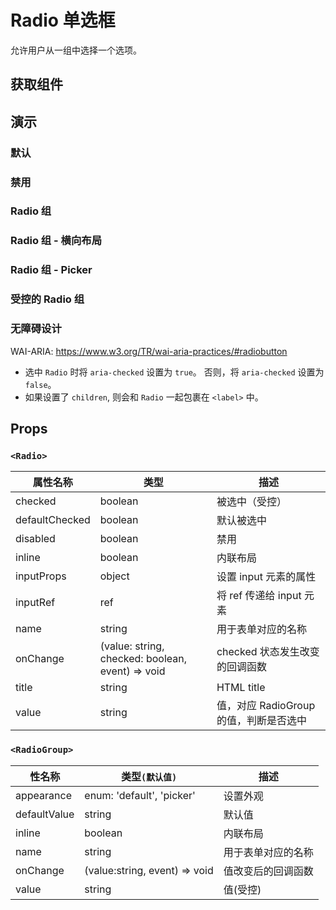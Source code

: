 # Radio 单选框

允许用户从一组中选择一个选项。

## 获取组件

<!--{include:(components/radio/fragments/import.md)}-->

## 演示

### 默认

<!--{include:`basic.md`}-->

### 禁用

<!--{include:`disabled.md`}-->

### Radio 组

<!--{include:`radio-group.md`}-->

### Radio 组 - 横向布局

<!--{include:`radio-group-inline.md`}-->

### Radio 组 - Picker

<!--{include:`radio-group-inline-picker.md`}-->

### 受控的 Radio 组

<!--{include:`radio-group-controller.md`}-->

### 无障碍设计

WAI-ARIA: https://www.w3.org/TR/wai-aria-practices/#radiobutton

- 选中 `Radio` 时将 `aria-checked` 设置为 `true`。 否则，将 `aria-checked` 设置为 `false`。
- 如果设置了 `children`, 则会和 `Radio` 一起包裹在 `<label>` 中。

## Props

### `<Radio>`

| 属性名称       | 类型                                             | 描述                                   |
| -------------- | ------------------------------------------------ | -------------------------------------- |
| checked        | boolean                                          | 被选中（受控）                         |
| defaultChecked | boolean                                          | 默认被选中                             |
| disabled       | boolean                                          | 禁用                                   |
| inline         | boolean                                          | 内联布局                               |
| inputProps     | object                                           | 设置 input 元素的属性                  |
| inputRef       | ref                                              | 将 ref 传递给 input 元素               |
| name           | string                                           | 用于表单对应的名称                     |
| onChange       | (value: string, checked: boolean, event) => void | checked 状态发生改变的回调函数         |
| title          | string                                           | HTML title                             |
| value          | string                                           | 值，对应 RadioGroup 的值，判断是否选中 |

### `<RadioGroup>`

| 性名称       | 类型`(默认值)`                | 描述               |
| ------------ | ----------------------------- | ------------------ |
| appearance   | enum: 'default', 'picker'     | 设置外观           |
| defaultValue | string                        | 默认值             |
| inline       | boolean                       | 内联布局           |
| name         | string                        | 用于表单对应的名称 |
| onChange     | (value:string, event) => void | 值改变后的回调函数 |
| value        | string                        | 值(受控)           |
